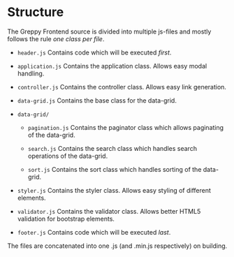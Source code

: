 # Structure

The Greppy Frontend source is divided into multiple js-files and mostly follows
the rule *one class per file*.

* ``header.js`` Contains code which will be executed *first*.

* ``application.js`` Contains the application class. Allows easy modal handling.

* ``controller.js`` Contains the controller class. Allows easy link generation.

* ``data-grid.js`` Contains the base class for the data-grid.

* ``data-grid/``

    * ``pagination.js`` Contains the paginator class which allows paginating of the data-grid.

    * ``search.js`` Contains the search class which handles search operations of the data-grid.

    * ``sort.js`` Contains the sort class which handles sorting of the data-grid.

* ``styler.js`` Contains the styler class. Allows easy styling of different elements.

* ``validator.js`` Contains the validator class. Allows better HTML5 validation for bootstrap elements.

* ``footer.js`` Contains code which will be executed *last*.

The files are concatenated into one .js (and .min.js respectively) on building.

